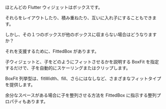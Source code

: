 ほとんどの Flutter ウィジェットはボックスです。

それらをレイアウトしたり、積み重ねたり、互いに入れ子にすることもできます。

しかし、その１つのボックスが他のボックスに収まらない場合はどうなりますか？

それを支援するために、FittedBox があります。

子ウィジェットと、子をどのようにフィットさせるかを説明する BoxFit を指定するだけで、子を自動的にスケーリングまたはクリップします。

BoxFit 列挙型は、fitWidth、fill、さらにはなしなど、さまざまなフィットタイプを提供します。

余分なスペースがある場合に子を整列させる方法を FittedBox に指示する整列プロパティもあります。
